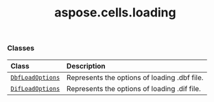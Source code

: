 ﻿---
title: aspose.cells.loading
second_title: Aspose.Cells for Python via .NET API References
description: 
type: docs
weight: 10
url: /aspose.cells.loading/
is_root: false
---



### Classes
| Class | Description |
| :- | :- |
| [`DbfLoadOptions`](/cells/python-net/aspose.cells.loading/dbfloadoptions) | Represents the options of loading .dbf file. |
| [`DifLoadOptions`](/cells/python-net/aspose.cells.loading/difloadoptions) | Represents the options of loading .dif file. |


